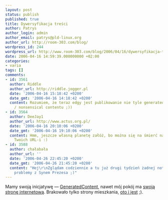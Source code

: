 ```yaml
---
layout: post
status: publish
published: true
title: Dywersyfikacja treści
author: Patrys
author_login: admin
author_email: patrys@pld-linux.org
author_url: http://room-303.com/blog/
wordpress_id: 244
wordpress_url: http://www.room-303.com/blog/2006/04/16/dywersyfikacja-tresci/
date: 2006-04-16 14:59:39.000000000 +02:00
categories:
- varia
tags: []
comments:
- id: 3561
  author: Riddle
  author_url: http://riddle.jogger.pl
  date: '2006-04-16 15:18:42 +0200'
  date_gmt: '2006-04-16 14:18:42 +0200'
  content: Rozumiem, że teraz edgy jest publikowanie nie tyle generated co useless
    / nonsensical contentu ;))
- id: 3564
  author: DeeJay1
  author_url: http://www.actus.org.pl/
  date: '2006-04-16 20:10:06 +0200'
  date_gmt: '2006-04-16 19:10:06 +0200'
  content: Hmm, jeszcze własną planetę załóż, bo można się na śmierć nawpisywać tych
    Twoich URL-i :)
- id: 3588
  author: chałabała
  author_url: ''
  date: '2006-04-26 22:45:20 +0200'
  date_gmt: '2006-04-26 21:45:20 +0200'
  content: "Hej\r\nZglądam codziennie a tu już drugi tydzień żadnej notki, czyżby
    problemy z Synem Prezesa ;)"
---
```

<p>Mamy swoją inicjatywę &mdash; <a href="http://generatedcontent.com/">GeneratedContent</a>, nawet mój pokój ma <a href="http://room-303.com/">swoją stronę internetową</a>. Brakowało tylko strony mieszkania, <a href="http://16kasprzakastreet.com/">oto i jest</a> ;).</p>
